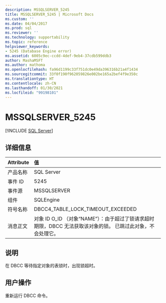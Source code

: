 ```yaml
---
description: MSSQLSERVER_5245
title: MSSQLSERVER_5245 | Microsoft Docs
ms.custom: ''
ms.date: 04/04/2017
ms.prod: sql
ms.reviewer: ''
ms.technology: supportability
ms.topic: reference
helpviewer_keywords:
- 5245 (Database Engine error)
ms.assetid: 6005c9ec-ccdd-4def-9eb4-37cdb599ddb3
author: MashaMSFT
ms.author: mathoma
ms.openlocfilehash: fa96d1199c33f751dc0e49da396316b21a4f1434
ms.sourcegitcommit: 33f0f190f962059826e002be165a2bef4f9e350c
ms.translationtype: HT
ms.contentlocale: zh-CN
ms.lasthandoff: 01/30/2021
ms.locfileid: "99198101"
---
```

# <a name="mssqlserver_5245"></a>MSSQLSERVER_5245
 [!INCLUDE [SQL Server](../../includes/applies-to-version/sqlserver.md)]
  
## <a name="details"></a>详细信息  
  
| Attribute | 值 |  
| :-------- | :---- |  
|产品名称|SQL Server|  
|事件 ID|5245|  
|事件源|MSSQLSERVER|  
|组件|SQLEngine|  
|符号名称|DBCC4_TABLE_LOCK_TIMEOUT_EXCEEDED|  
|消息正文|对象 ID O_ID （对象“NAME”）：由于超过了锁请求超时期限，DBCC 无法获取该对象的锁。 已跳过此对象，不会处理它。|  
  
## <a name="explanation"></a>说明  
在 DBCC 等待指定对象的表锁时，出现锁超时。  
  
## <a name="user-action"></a>用户操作  
重新运行 DBCC 命令。  
  
